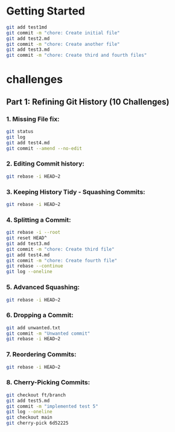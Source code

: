 # Getting Started
```bash
git add test1md
git commit -m "chore: Create initial file"
git add test2.md 
git commit -m "chore: Create another file"
git add test3.md
git commit -m "chore: Create third and fourth files"
```

# challenges
## Part 1: Refining Git History (10 Challenges)
### 1. Missing File fix:
```bash
git status
git log
git add test4.md
git commit --amend --no-edit
```
### 2. Editing Commit history:
```bash
git rebase -i HEAD~2
```
### 3. Keeping History Tidy - Squashing Commits:
```bash
git rebase -i HEAD~2
```
### 4. Splitting a Commit:
```bash
git rebase -i --root
git reset HEAD^
git add test3.md
git commit -m "chore: Create third file"
git add test4.md
git commit -m "chore: Create fourth file"
git rebase --continue
git log --oneline
```
### 5. Advanced Squashing:
```bash
git rebase -i HEAD~2
```
### 6. Dropping a Commit:
```bash
git add unwanted.txt
git commit -m "Unwanted commit"
git rebase -i HEAD~2
```
### 7. Reordering Commits:
```bash
git rebase -i HEAD~2
```
### 8. Cherry-Picking Commits:
```bash
git checkout ft/branch
git add test5.md
git commit -m "implemented test 5"
git log --oneline
git checkout main
git cherry-pick 6d52225
```



